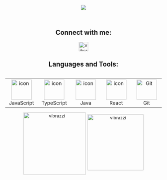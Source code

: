 <p align="center">
  <a href="https://github.com/vibrazzi">
</p>

<p align="center">
  <!-- Typing SVG by DenverCoder1 - https://github.com/DenverCoder1/readme-typing-svg -->
  <a href="https://github.com/vibrazzi/readme-typing-svg">
    <img src="https://readme-typing-svg.demolab.com/?lines=Webert%20Fernandes;%20Front-End%20Developer;&font=Fira%20Code&center=true&width=440&height=45&color=f75c7e&vCenter=true&pause=1000&size=22" /></a>
</p>

<br/>

<h2 align="center">Connect with me:</h2>
<p align="center">
  <a href="https://www.linkedin.com/in/webert-fernandes-2b6463253/" target="blank"><img align="center" src="https://raw.githubusercontent.com/rahuldkjain/github-profile-readme-generator/master/src/images/icons/Social/linked-in-alt.svg" alt="vibrazzi" height="30" width="30" /></a>
</p>

<h2 align="center">Languages and Tools:</h2>
<div style="display: flex; align-items: flex-start; align: center">
<table align="center">
  <tr>
    <td align="center" width="96">
        <img src="https://techstack-generator.vercel.app/js-icon.svg" alt="icon" width="65" height="65" />
      <br>JavaScript
    </td>
    <td align="center" width="96">
        <img src="https://techstack-generator.vercel.app/ts-icon.svg" alt="icon" width="65" height="65" />
      <br>TypeScript
    </td>
    <td align="center" width="96">
        <img src="https://techstack-generator.vercel.app/java-icon.svg" alt="icon" width="65" height="65" />
      <br>Java
    </td>
    <td align="center" width="96">
        <img src="https://techstack-generator.vercel.app/react-icon.svg" alt="icon" width="65" height="65" />
      <br>React
    </td>
    <td align="center" width="96"> 
        <img src="https://techstack-generator.vercel.app/github-icon.svg" width="65" height="65" alt="Git" />
      <br>Git
    </td>         
 </tr>
</table>
</div>

<div style="text-align: center;">
  <div style="display: inline-block; height: 100;">
    <picture>
      <source media="(prefers-color-scheme: dark)" srcset="https://github-readme-stats.vercel.app/api/top-langs?username=vibrazzi&show_icons=true&theme=dracula&locale=en&layout=compact" />
      <source media="(prefers-color-scheme: light)" srcset="https://github-readme-stats.vercel.app/api/top-langs?username=vibrazzi&show_icons=true&locale=en&layout=compact" />
      <img align="left" src="https://github-readme-stats.vercel.app/api/top-langs?username=vibrazzi&show_icons=true&theme=dracula&locale=en&layout=compact" alt="vibrazzi" style="height: 200;" />
    </picture>
  </div>

  <div style="display: inline-block; height: 100;">
    <picture>
      <source media="(prefers-color-scheme: dark)" srcset="https://github-readme-stats.vercel.app/api?username=vibrazzi&show_icons=true&theme=dracula&locale=en" />
      <source media="(prefers-color-scheme: light)" srcset="https://github-readme-stats.vercel.app/api?username=vibrazzi&show_icons=true&locale=en" />
      <img align="center" src="https://github-readme-stats.vercel.app/api?username=vibrazzi&show_icons=true&theme=dracula&locale=en" alt="vibrazzi" style="height: 180;" />
    </picture>
  </div>
</div>
